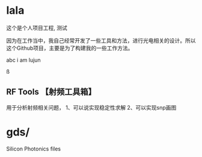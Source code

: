 # lala
这个是个人项目工程, 测试



因为在工作当中，我自己经常开发了一些工具和方法，进行光电相关的设计。所以这个Github项目，主要是为了构建我的一些工作方法。

abc
i am lujun

ß
## RF Tools 【射频工具箱】

用于分析射频相关问题，
1、可以说实现稳定性求解
2、可以实现snp画图

# gds/
Silicon Photonics files
